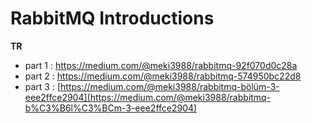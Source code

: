 # RabbitMQ Introductions

**TR**

- part 1 : <https://medium.com/@meki3988/rabbitmq-92f070d0c28a>
- part 2 : <https://medium.com/@meki3988/rabbitmq-574950bc22d8>
- part 3 : [https://medium.com/@meki3988/rabbitmq-bölüm-3-eee2ffce2904](https://medium.com/@meki3988/rabbitmq-b%C3%B6l%C3%BCm-3-eee2ffce2904)

